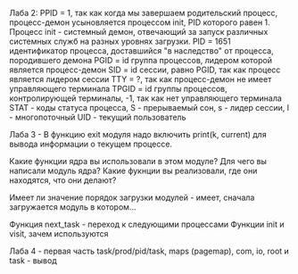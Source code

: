 Лаба 2:
PPID = 1, так как когда мы завершаем родительский процесс, процесс-демон усыновляется процессом init, PID которого равен 1. Процесс init - системный демон, отвечающий за запуск различных системных служб на разных уровнях загрузки.
PID = 1651 идентификатор процесса, доставшийся "в наследство" от процесса, породившего демона
PGID = id группа процессов, лидером которой является процесс-демон
SID = id сессии, равно PGID, так как процесс является лидером сессии
TTY = ?, так как процесс-демон не имеет управляющего терминала
TPGID = id группы процессов, контролирующей терминалы, -1, так как нет управляющего терминала
STAT - коды статуса процесса, S - прерываемый сон, s - лидер сессии, l - многопоточный
UID - текущий пользователь


Лаба 3 - В функцию exit модуля надо включить print(k, current) для вывода информации о текущем процессе.

Какие функции ядра вы использовали в этом модуле?
Для чего вы написали модуль ядра?
Какие фукнции вы реализовали, где они находятся, что они делают?

Имеет ли значение порядок загрузки модулей - имеет, сначала загружается модуль в котором...

Функция next_task - переход к следующими процессами
Функции init и visit, зачем используются


Лаба 4 - первая часть task/prod/pid/task, maps (pagemap), com, io, root и task - вывод